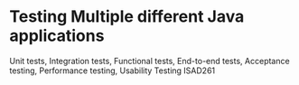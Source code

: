 # Testing Multiple different Java applications
Unit tests, Integration tests, Functional tests, End-to-end tests, Acceptance testing, Performance testing, Usability Testing
ISAD261
